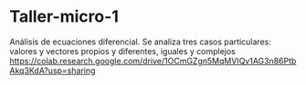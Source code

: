 # Taller-micro-1
Análisis de ecuaciones diferencial. Se analiza tres casos particulares: valores y vectores propios y diferentes, iguales y complejos
https://colab.research.google.com/drive/1OCmGZgn5MqMVIQv1AG3n86PtbAkq3KdA?usp=sharing
